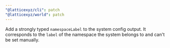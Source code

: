 ```yaml
---
"@latticexyz/cli": patch
"@latticexyz/world": patch
---
```


Add a strongly typed `namespaceLabel` to the system config output.
It corresponds to the `label` of the namespace the system belongs to and can't be set manually.
